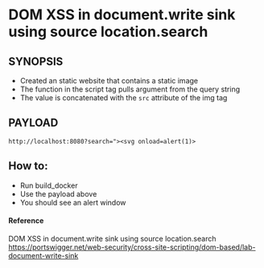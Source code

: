 # DOM XSS in document.write sink using source location.search

## SYNOPSIS
- Created an static website that contains a static image 
- The function in the script tag pulls argument from the query string
- The value is concatenated with the ```src``` attribute of the img tag

## PAYLOAD
```http://localhost:8080?search="><svg onload=alert(1)>```

## How to:
- Run build_docker
- Use the payload above
- You should see an alert window


#### Reference
DOM XSS in document.write sink using source location.search \
https://portswigger.net/web-security/cross-site-scripting/dom-based/lab-document-write-sink




